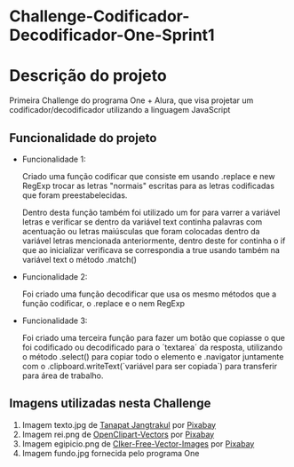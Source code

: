# Challenge-Codificador-Decodificador-One-Sprint1

<h1>Descrição do projeto</h1>

<p>Primeira Challenge do programa One + Alura, que visa projetar um codificador/decodificador utilizando a linguagem JavaScript</p>

<h2>Funcionalidade do projeto</h2>

<ul>
<li>Funcionalidade 1: 
<p>Criado uma função codificar que consiste em usando .replace e new RegExp trocar as letras "normais" escritas para as letras
codificadas que foram preestabelecidas.</p>
<p>Dentro desta função também foi utilizado um for para varrer a variável letras e verificar se dentro da variável text continha palavras com acentuação ou
letras maiúsculas que foram colocadas dentro da variável letras mencionada anteriormente, dentro deste for continha o if que ao inicializar verificava
se correspondia a true usando também na variável text o método .match()</p>
</li>
<li>Funcionalidade 2:
<p>Foi criado uma função decodificar que usa os mesmo métodos que a função codificar, o .replace  e o nem RegExp</p>
</li>
<li>Funcionalidade 3: 
<p>Foi criado uma terceira função para fazer um botão que copiasse o que foi codificado ou decodificado para o ´textarea´ da resposta, utilizando 
o método .select() para copiar todo o elemento e .navigator juntamente com o .clipboard.writeText(`variável para ser copiada`) para transferir para área 
de trabalho.</p>
</li>
</ul>

<h2>Imagens utilizadas nesta Challenge</h2>
<ol>
<li>Imagem texto.jpg de <a href="https://pixabay.com/pt/users/tumtac-4527816/?utm_source=link-attribution&amp;utm_medium=referral&amp;utm_campaign=image&amp;utm_content=2067823">Tanapat Jangtrakul</a> por <a href="https://pixabay.com/pt//?utm_source=link-attribution&amp;utm_medium=referral&amp;utm_campaign=image&amp;utm_content=2067823">Pixabay</a></li>
<li>Imagem rei.png de <a href="https://pixabay.com/pt/users/openclipart-vectors-30363/?utm_source=link-attribution&amp;utm_medium=referral&amp;utm_campaign=image&amp;utm_content=161521">OpenClipart-Vectors</a> por <a href="https://pixabay.com/pt//?utm_source=link-attribution&amp;utm_medium=referral&amp;utm_campaign=image&amp;utm_content=161521">Pixabay</a></li>
<li>Imagem egipicio.png de <a href="https://pixabay.com/pt/users/clker-free-vector-images-3736/?utm_source=link-attribution&amp;utm_medium=referral&amp;utm_campaign=image&amp;utm_content=311457">Clker-Free-Vector-Images</a> por <a href="https://pixabay.com/pt//?utm_source=link-attribution&amp;utm_medium=referral&amp;utm_campaign=image&amp;utm_content=311457">Pixabay</a></li>
<li>Imagem fundo.jpg fornecida pelo programa One</li>
<ol>
